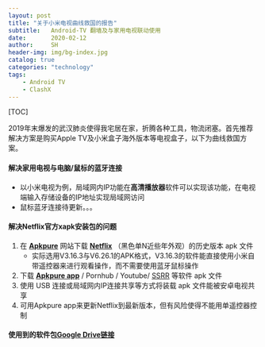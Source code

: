 ```yaml
---
layout: post
title: "关于小米电视曲线救国的报告"
subtitle:   Android-TV 翻墙及与家用电视联动使用
date:       2020-02-12
author:     SH
header-img: img/bg-index.jpg
catalog: true
categories: "technology"
tags: 
	- Android TV
	- ClashX
---
```


[TOC]

2019年末爆发的武汉肺炎使得我宅居在家，折腾各种工具，物流闭塞。首先推荐解决方案是购买Apple TV及小米盒子海外版本等电视盒子，以下为曲线救国方案。

#### 解决家用电视与电脑/鼠标的蓝牙连接

- 以小米电视为例，局域网内IP功能在**高清播放器**软件可以实现该功能，在电视端输入存储设备的IP地址实现局域网访问
- 鼠标蓝牙连接待更新。。。

#### 解决Netflix官方xapk安装包的问题

1. 在 [**Apkpure**](https://apkpure.com) 网站下载 [**Netflix**](https://apkpure.com/netflix/com.netflix.mediaclient/versions) （黑色单N近些年外观）的历史版本 apk 文件
   - 实际选用V3.16.3与V6.26.1的APK格式，V3.16.3的软件能直接使用小米自带遥控器来进行观看操作，而不需要使用蓝牙鼠标操作
2. 下载 [**Apkpure app**](https://apkpure.com/apkpure-app.html?icn=aegon&ici=image_home) / Pornhub / Youtube/ [SSRR](https://github.com/shadowsocksrr/shadowsocksr-android/releases) 等软件 apk 文件
3. 使用 USB 连接或局域网内IP连接共享等方式将装载 apk 文件能被安卓电视共享
4. 可用Apkpure app来更新Netflix到最新版本，但有风险使得不能用单遥控器控制

#### 使用到的软件包[Google Drive链接](https://drive.google.com/drive/folders/1VjWTBjzr8vS060wanGHIeZjNj8v_ynWk?usp=sharing)

